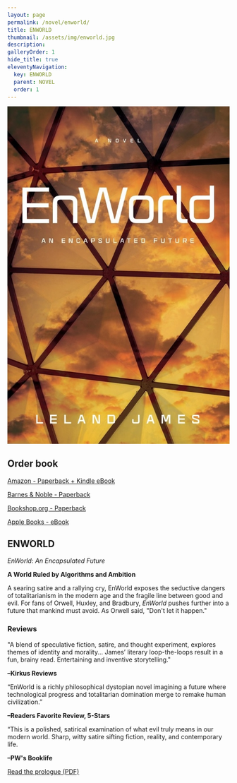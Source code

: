 ```yaml
---
layout: page
permalink: /novel/enworld/
title: ENWORLD
thumbnail: /assets/img/enworld.jpg
description: 
galleryOrder: 1
hide_title: true
eleventyNavigation:
  key: ENWORLD
  parent: NOVEL
  order: 1
---
```


<div class="container">
  <div class="image-container">
    <img src="/assets/img/enworld.jpg" alt="Book Cover">
    <p></p>
    <h2>Order book</h2>
    <p><a href="https://www.amazon.com/dp/163299996X">Amazon - Paperback + Kindle eBook</a></p>
    <p><a href="https://www.barnesandnoble.com/w/enworld-leland-james/1147646329?ean=9781632999962">Barnes & Noble - Paperback</a></p>   
    <p><a href="https://bookshop.org/p/books/enworld-an-encapsulated-future/96819dbb21b7433b?ean=9781632999962&next=t">Bookshop.org - Paperback</a></p>
    <p><a href="https://books.apple.com/us/book/enworld/id6747411565">Apple Books - eBook</a></p>
  </div>
  <div class="text-container">
    <h2>ENWORLD</h2>
    <p><em>EnWorld: An Encapsulated Future</em></p>
    <p><b>A World Ruled by Algorithms and Ambition</b></p>
    <p>A searing satire and a rallying cry, EnWorld exposes the seductive dangers of totalitarianism in the modern age and the fragile line between good and evil. For fans of Orwell, Huxley, and Bradbury, <em>EnWorld</em> pushes further into a future that mankind must avoid. As Orwell said, "Don't let it happen."</p>
    <h3>Reviews</h3>
    <p>"A blend of speculative fiction, satire, and thought experiment, explores themes of identity and morality... James’ literary loop-the-loops result in a fun, brainy read. Entertaining and inventive storytelling."</p>
    <p><strong>–Kirkus Reviews</strong></p>
    <p>“EnWorld is a richly philosophical dystopian novel imagining a future where technological progress and totalitarian domination merge to remake human civilization.”</p>
    <p><strong>–Readers Favorite Review, 5-Stars</strong></p>
    <p>“This is a polished, satirical examination of what evil truly means in our modern world. Sharp, witty satire sifting fiction, reality, and contemporary life.</p>
    <p><strong>–PW's Booklife</strong></p>        
    <p><a href="/assets/pdf/enworld-prologue.pdf" target="_blank">Read the prologue (PDF)</a></p> 
  </div>
</div>

<script>
  document.addEventListener('DOMContentLoaded', function() {
    const toggleLink = document.getElementById("toggle-sample");
    const prologueContent = document.getElementById("sample-content");

    toggleLink.addEventListener("click", function(event) {
      event.preventDefault(); // Prevent default link behavior
      if (prologueContent.style.display === "none") {
        prologueContent.style.display = "block"; // Show content
        toggleLink.textContent = "Hide prologue"; // Change link text
        prologueContent.scrollIntoView({ behavior: "smooth" }); // Scroll to content
      } else {
        prologueContent.style.display = "none"; // Hide content
        toggleLink.textContent = "Read prologue"; // Change link text back
      }
    });
  });
</script>
